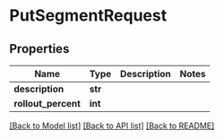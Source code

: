 # PutSegmentRequest

## Properties
Name | Type | Description | Notes
------------ | ------------- | ------------- | -------------
**description** | **str** |  | 
**rollout_percent** | **int** |  | 

[[Back to Model list]](../README.md#documentation-for-models) [[Back to API list]](../README.md#documentation-for-api-endpoints) [[Back to README]](../README.md)


